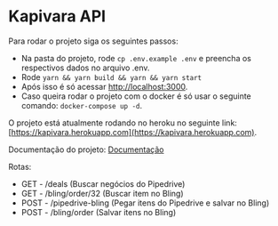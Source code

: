 # Kapivara API

Para rodar o projeto siga os seguintes passos:

- Na pasta do projeto, rode `cp .env.example .env` e preencha os respectivos dados no arquivo .env.
- Rode `yarn && yarn build && yarn && yarn start`
- Após isso é só acessar [http://localhost:3000]([https://link](http://localhost:3000)).
- Caso queira rodar o projeto com o docker é só usar o seguinte comando: `docker-compose up -d`.
  
O projeto está atualmente rodando no heroku no seguinte link: [https://kapivara.herokuapp.com](https://kapivara.herokuapp.com).

Documentação do projeto: [Documentação](https://documenter.getpostman.com/view/4986240/TVYM5bUH#f4def279-3e74-41bd-b1cd-fc0bf021ac67)


Rotas:


- GET - /deals (Buscar negócios do Pipedrive)
- GET - /bling/order/32 (Buscar item no Bling)
- POST - /pipedrive-bling (Pegar itens do Pipedrive e salvar no Bling)
- POST - /bling/order (Salvar itens no Bling)